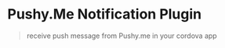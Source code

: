 Pushy.Me Notification Plugin
=======================================
> receive push message from Pushy.me in your cordova app